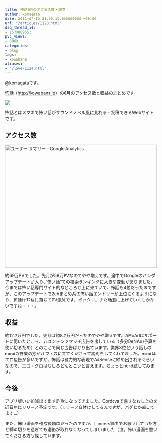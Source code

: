 ```yaml
---
title: 怖話6月のアクセス数・収益
author: komagata
date: 2012-07-16 21:30:13.000000000 +09:00
url: "/articles/1120.html"
dsq_thread_id:
- 1570889553
pvc_views:
- 8868
categories:
- blog
tags:
- kowabana
aliases:
- "/love/1120.html"
---
```

[@komagata][1]です。

<a href="http://kowabana.jp" title="怖話" target="_blank">怖話</a>（<a href="http://kowabana.jp" title="怖話" target="_blank">http://kowabana.jp</a>）の6月のアクセス数と収益のまとめです。


  <a href="http://kowabana.jp"><img src="http://p.nanapi.jp/r/20120228/20120228194536_4f4cb050d3cc9.jpg" /></a>


怖話とはスマホで怖い話がサウンドノベル風に見れる・投稿できるWebサイトです。

## アクセス数


  <a href="http://www.flickr.com/photos/komagata/7582262890/" title="ユーザー サマリー - Google Analytics by komagata, on Flickr"><img src="http://farm8.staticflickr.com/7249/7582262890_f5163dd50d.jpg" width="500" height="405" alt="ユーザー サマリー - Google Analytics" /></a>


約69万PVでした。先月が58万PVなのでやや増えです。途中でGoogleのパンダアップデートが入り、&#8221;怖い話&#8221;での検索ランキングに大きな変動がありました。今までは怖い話専門サイト的なところが上に来ていて、怖話も4位だったのですが、このアップデートで2chまとめ系の怖い話エントリーが上位にくるようになり、怖話は12位に落ちてPV激減です。ガックリ。また地道に上げていくしかないですね・・・。

## 収益

約12.2万円でした。先月は約8.2万円だったのでやや増えです。AMoAdはサポートに聞いたところ、非コンテンツマッチ広告を出している（多分DeNAの予算を使い切るため）とのことで同じ広告ばかり出ています。業界3位という話しのnendの営業の方がオフィスに来てくださって説明をしてくれてました。nendはエロ広告が多いですが、怖話は暴力的な表現でAdSenseに締め出されるぐらいなので、エロ・グロはむしろどんとこいと言えます。ちょっとnend試してみます。

## 今後

アプリ版いい加減出す出す詐欺になってきました。Cordovaで書きなおしたのを近日中にリリース予定です。（リリース自体はしてるんですが、バグとか直してます…）

また、怖い漫画を作成依頼中だったのですが、Lancers経由でお願いしていた方と締め切りを過ぎても連絡が取れなくなってしまいました（泣。怖い漫画を書いてくださる方も探しています。

 [1]: http://twitter.com/komagata